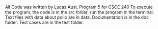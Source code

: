 All Code was written by Lucas Aust.
Program 5 for CSCE 240
To execute the program, the code is in the src folder, run the program in the terminal.
Text files with data about polio are in data.
Documentation is in the doc folder.
Test cases are in the test folder.